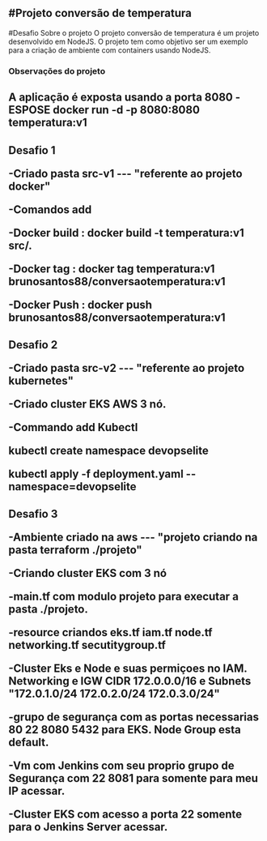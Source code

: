 #Projeto conversão de temperatura
-------------------------------------------------------------------------------------------------------------------------------------------------------------------
#Desafio 
Sobre o projeto
O projeto conversão de temperatura é um projeto desenvolvido em NodeJS. O projeto tem como objetivo ser um exemplo para a criação de ambiente com containers usando NodeJS. </p>
### Observações do projeto </p>
A aplicação é exposta usando a porta 8080
-ESPOSE 
docker run -d -p  8080:8080 temperatura:v1 
-------------------------------------------------------------------------------------------------------------------------------------------------------------------
Desafio 1 </p>
-Criado pasta src-v1 --- "referente ao projeto docker"  </p>
-Comandos add  </p>
-Docker build : 
docker build -t temperatura:v1 src/. </p>
-Docker tag :
docker tag temperatura:v1 brunosantos88/conversaotemperatura:v1 </p>
-Docker Push :
docker push brunosantos88/conversaotemperatura:v1
-------------------------------------------------------------------------------------------------------------------------------------------------------------------
Desafio 2 </p>
-Criado pasta src-v2 --- "referente ao projeto kubernetes"  </p>
-Criado cluster EKS AWS 3 nó. </p>
-Commando add Kubectl </p>
kubectl create namespace devopselite  </p>
kubectl apply -f deployment.yaml --namespace=devopselite
-------------------------------------------------------------------------------------------------------------------------------------------------------------------
Desafio 3 </p>
-Ambiente criado na aws   --- "projeto criando na pasta terraform ./projeto" </p>
-Criando cluster EKS com 3 nó  </p>
-main.tf com modulo projeto para executar a pasta ./projeto. </p>
-resource criandos eks.tf iam.tf node.tf networking.tf secutitygroup.tf </p>
-Cluster Eks e Node e suas permiçoes no IAM. Networking e IGW CIDR 172.0.0.0/16 e Subnets "172.0.1.0/24 172.0.2.0/24 172.0.3.0/24" </p>
-grupo de segurança com as portas necessarias 80 22 8080 5432 para EKS. Node Group esta default. </p>
-Vm com Jenkins com seu proprio grupo de Segurança com 22 8081 para somente para meu IP acessar. </p>
-Cluster EKS com acesso a porta 22 somente para o Jenkins Server acessar. </p>
--------------------------------------------------------------------------------------------------------------------------------------------------------------------
